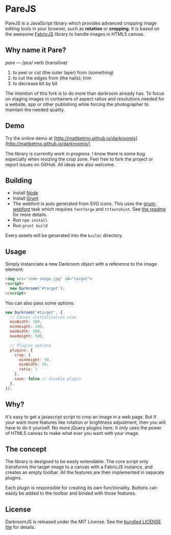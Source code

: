 # PareJS

PareJS is a JavaScript library which provides advanced cropping image editing tools in
your browser, such as **rotation** or **cropping**. It is based on the awesome
[FabricJS](http://fabricjs.com/) library to handle images in HTML5 canvas.

## Why name it Pare?
*pare — /pɛə/*
verb (transitive) 
1. to peel or cut (the outer layer) from (something)
2. to cut the edges from (the nails); trim
3. to decrease bit by bit

The intention of this fork is to do more than darkroom already has. To focus on staging images in containers of aspect ratios and resolutions needed for a website, app or other publishing while forcing the photographer to maintain the needed quality.

## Demo

Try the online demo at [http://mattketmo.github.io/darkroomjs](http://mattketmo.github.io/darkroomjs/)

The library is currently *work in progress*.
I know there is some bug especially when resizing the crop zone.
Feel free to fork the project or report issues on GitHub.
All ideas are also welcome.

## Building

- Install [Node](http://nodejs.org/)
- Install [Grunt](http://gruntjs.com/)
- The webfont is auto generated from SVG icons.
  This uses the [grunt-webfont](https://github.com/sapegin/grunt-webfont) task which
  requires `fontforge` and `ttfautohint`. See [the readme](https://github.com/sapegin/grunt-webfont#installation)
  for more details.
- Run `npm install`
- Run `grunt build`

Every assets will be generated into the `build/` directory.

## Usage

Simply instanciate a new Darkroom object with a reference to the image element:

```html
<img src="some-image.jpg" id="target">
<script>
  new Darkroom('#target');
</script>
```

You can also pass some options:

```javascript
new Darkroom('#target', {
  // Canvas initialization size
  minWidth: 100,
  minHeight: 100,
  maxWidth: 500,
  maxHeight: 500,

  // Plugins options
  plugins: {
    crop: {
      minHeight: 50,
      minWidth: 50,
      ratio: 1
    },
    save: false // disable plugin
  },
});
```

## Why?

It's easy to get a javascript script to crop an image in a web page.
But if your want more features like rotation or brightness adjustment, then you
will have to do it yourself. No more jQuery plugins here.
It only uses the power of HTML5 canvas to make what ever you want with your image.

## The concept

The library is designed to be easily extendable. The core script only transforms
the target image to a canvas with a FabricJS instance, and creates an empty toolbar.
All the features are then implemented in separate plugins.

Each plugin is responsible for creating its own functionality.
Buttons can easily be added to the toolbar and binded with those features.

## License

DarkroomJS is released under the MIT License. See the [bundled LICENSE file](LICENSE)
for details.

